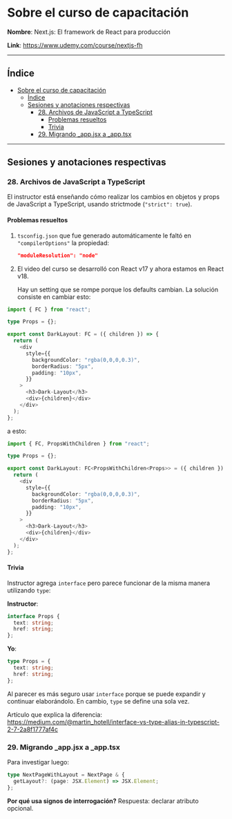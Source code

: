 # Sobre el curso de capacitación

**Nombre**: Next.js: El framework de React para producción

**Link**: <https://www.udemy.com/course/nextjs-fh>

***

## Índice

- [Sobre el curso de capacitación](#sobre-el-curso-de-capacitación)
  - [Índice](#índice)
  - [Sesiones y anotaciones respectivas](#sesiones-y-anotaciones-respectivas)
    - [28. Archivos de JavaScript a TypeScript](#28-archivos-de-javascript-a-typescript)
      - [Problemas resueltos](#problemas-resueltos)
      - [Trivia](#trivia)
    - [29. Migrando _app.jsx a _app.tsx](#29-migrando-_appjsx-a-_apptsx)

***

## Sesiones y anotaciones respectivas

### 28. Archivos de JavaScript a TypeScript

El instructor está enseñando cómo realizar los cambios en objetos y props de JavaScript a TypeScript, usando strictmode (`"strict": true`).

#### Problemas resueltos

1. `tsconfig.json` que fue generado automáticamente le faltó en `"compilerOptions"` la propiedad:

    ````json
    "moduleResolution": "node"
    ````

2. El video del curso se desarrolló con React v17 y ahora estamos en React v18.

    Hay un setting que se rompe porque los defaults cambian.
    La solución consiste en cambiar esto:

````ts
import { FC } from "react";

type Props = {};

export const DarkLayout: FC = ({ children }) => {
  return (
    <div
      style={{
        backgroundColor: "rgba(0,0,0,0.3)",
        borderRadius: "5px",
        padding: "10px",
      }}
    >
      <h3>Dark-Layout</h3>
      <div>{children}</div>
    </div>
  );
};

````

a esto:

````ts
import { FC, PropsWithChildren } from "react";

type Props = {};

export const DarkLayout: FC<PropsWithChildren<Props>> = ({ children }) => {
  return (
    <div
      style={{
        backgroundColor: "rgba(0,0,0,0.3)",
        borderRadius: "5px",
        padding: "10px",
      }}
    >
      <h3>Dark-Layout</h3>
      <div>{children}</div>
    </div>
  );
};

````

#### Trivia

Instructor agrega `interface` pero parece funcionar de la misma manera utilizando `type`:

**Instructor**:

````ts
interface Props {
  text: string;
  href: string;
};
````

**Yo**:

````ts
type Props = {
  text: string;
  href: string;
};
````

Al parecer es más seguro usar `interface` porque se puede expandir y continuar elaborándolo. En cambio, `type` se define una sola vez.

Artículo que explica la diferencia: <https://medium.com/@martin_hotell/interface-vs-type-alias-in-typescript-2-7-2a8f1777af4c>

### 29. Migrando _app.jsx a _app.tsx

Para investigar luego:

````ts
type NextPageWithLayout = NextPage & {
  getLayout?: (page: JSX.Element) => JSX.Element;
};
````

**Por qué usa signos de interrogación?**
Respuesta: declarar atributo opcional.
